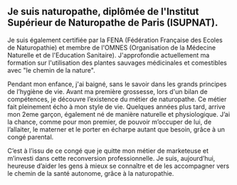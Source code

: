 ## Je suis naturopathe, diplômée de l'Institut Supérieur de Naturopathe de Paris (ISUPNAT).

Je suis également certifiée par la FENA (Fédération Française des Ecoles de Naturopathie) et membre de l'OMNES (Organisation de la Médecine Naturelle et de l'Education Sanitaire).
J'approfondie actuellement ma formation sur l'utilisation des plantes sauvages médicinales et comestibles avec "le chemin de la nature".

Pendant mon enfance, j'ai baigné, sans le savoir dans les grands principes de l’hygiène de vie.
Avant ma première grossesse, lors d'un bilan de compétences, je découvre l’existence du métier de naturopathe. Ce métier fait pleinement écho à mon style de vie.
Quelques années plus tard, arrive mon 2eme garçon, également né de manière naturelle et physiologique.
J’ai la chance, comme pour mon premier, de pouvoir m’occuper de lui, de l’allaiter, le materner et le porter en écharpe autant que besoin, grâce à un congé parental.

C’est à l’issu de ce congé que je quitte mon métier de marketeuse et m’investi dans cette reconversion professionnelle. 
Je suis, aujourd’hui, heureuse d’aider les gens à mieux se connaître et de les accompagner vers le chemin de la santé autonome, grâce à la naturopathie.
